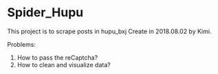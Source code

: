 # Spider_Hupu
This project is to scrape posts in hupu_bxj
Create in 2018.08.02 by Kimi.

Problems:
  1. How to pass the reCaptcha?
  2. How to clean and visualize data?
